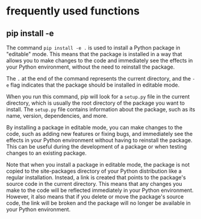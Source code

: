 # frequently used functions

## pip install -e

The command `pip install -e .` is used to install a Python package in "editable" mode. This means that the package is installed in a way that allows you to make changes to the code and immediately see the effects in your Python environment, without the need to reinstall the package.

The `.` at the end of the command represents the current directory, and the `-e` flag indicates that the package should be installed in editable mode.

When you run this command, pip will look for a `setup.py` file in the current directory, which is usually the root directory of the package you want to install. The `setup.py` file contains information about the package, such as its name, version, dependencies, and more.

By installing a package in editable mode, you can make changes to the code, such as adding new features or fixing bugs, and immediately see the effects in your Python environment without having to reinstall the package. This can be useful during the development of a package or when testing changes to an existing package.

Note that when you install a package in editable mode, the package is not copied to the site-packages directory of your Python distribution like a regular installation. Instead, a link is created that points to the package's source code in the current directory. This means that any changes you make to the code will be reflected immediately in your Python environment. However, it also means that if you delete or move the package's source code, the link will be broken and the package will no longer be available in your Python environment.